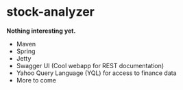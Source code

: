 # stock-analyzer

__Nothing interesting yet.__

* Maven 
* Spring
* Jetty
* Swagger UI (Cool webapp for REST documentation)
* Yahoo Query Language (YQL) for access to finance data
* More to come
